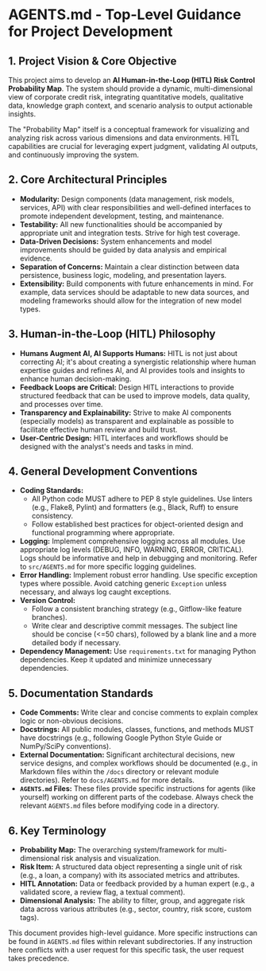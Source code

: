 # AGENTS.md - Top-Level Guidance for Project Development

## 1. Project Vision & Core Objective

This project aims to develop an **AI Human-in-the-Loop (HITL) Risk Control Probability Map**. The system should provide a dynamic, multi-dimensional view of corporate credit risk, integrating quantitative models, qualitative data, knowledge graph context, and scenario analysis to output actionable insights.

The "Probability Map" itself is a conceptual framework for visualizing and analyzing risk across various dimensions and data environments. HITL capabilities are crucial for leveraging expert judgment, validating AI outputs, and continuously improving the system.

## 2. Core Architectural Principles

*   **Modularity:** Design components (data management, risk models, services, API) with clear responsibilities and well-defined interfaces to promote independent development, testing, and maintenance.
*   **Testability:** All new functionalities should be accompanied by appropriate unit and integration tests. Strive for high test coverage.
*   **Data-Driven Decisions:** System enhancements and model improvements should be guided by data analysis and empirical evidence.
*   **Separation of Concerns:** Maintain a clear distinction between data persistence, business logic, modeling, and presentation layers.
*   **Extensibility:** Build components with future enhancements in mind. For example, data services should be adaptable to new data sources, and modeling frameworks should allow for the integration of new model types.

## 3. Human-in-the-Loop (HITL) Philosophy

*   **Humans Augment AI, AI Supports Humans:** HITL is not just about correcting AI; it's about creating a synergistic relationship where human expertise guides and refines AI, and AI provides tools and insights to enhance human decision-making.
*   **Feedback Loops are Critical:** Design HITL interactions to provide structured feedback that can be used to improve models, data quality, and processes over time.
*   **Transparency and Explainability:** Strive to make AI components (especially models) as transparent and explainable as possible to facilitate effective human review and build trust.
*   **User-Centric Design:** HITL interfaces and workflows should be designed with the analyst's needs and tasks in mind.

## 4. General Development Conventions

*   **Coding Standards:**
    *   All Python code MUST adhere to PEP 8 style guidelines. Use linters (e.g., Flake8, Pylint) and formatters (e.g., Black, Ruff) to ensure consistency.
    *   Follow established best practices for object-oriented design and functional programming where appropriate.
*   **Logging:** Implement comprehensive logging across all modules. Use appropriate log levels (DEBUG, INFO, WARNING, ERROR, CRITICAL). Logs should be informative and help in debugging and monitoring. Refer to `src/AGENTS.md` for more specific logging guidelines.
*   **Error Handling:** Implement robust error handling. Use specific exception types where possible. Avoid catching generic `Exception` unless necessary, and always log caught exceptions.
*   **Version Control:**
    *   Follow a consistent branching strategy (e.g., Gitflow-like feature branches).
    *   Write clear and descriptive commit messages. The subject line should be concise (<=50 chars), followed by a blank line and a more detailed body if necessary.
*   **Dependency Management:** Use `requirements.txt` for managing Python dependencies. Keep it updated and minimize unnecessary dependencies.

## 5. Documentation Standards

*   **Code Comments:** Write clear and concise comments to explain complex logic or non-obvious decisions.
*   **Docstrings:** All public modules, classes, functions, and methods MUST have docstrings (e.g., following Google Python Style Guide or NumPy/SciPy conventions).
*   **External Documentation:** Significant architectural decisions, new service designs, and complex workflows should be documented (e.g., in Markdown files within the `/docs` directory or relevant module directories). Refer to `docs/AGENTS.md` for more details.
*   **`AGENTS.md` Files:** These files provide specific instructions for agents (like yourself) working on different parts of the codebase. Always check the relevant `AGENTS.md` files before modifying code in a directory.

## 6. Key Terminology

*   **Probability Map:** The overarching system/framework for multi-dimensional risk analysis and visualization.
*   **Risk Item:** A structured data object representing a single unit of risk (e.g., a loan, a company) with its associated metrics and attributes.
*   **HITL Annotation:** Data or feedback provided by a human expert (e.g., a validated score, a review flag, a textual comment).
*   **Dimensional Analysis:** The ability to filter, group, and aggregate risk data across various attributes (e.g., sector, country, risk score, custom tags).

This document provides high-level guidance. More specific instructions can be found in `AGENTS.md` files within relevant subdirectories. If any instruction here conflicts with a user request for this specific task, the user request takes precedence.
